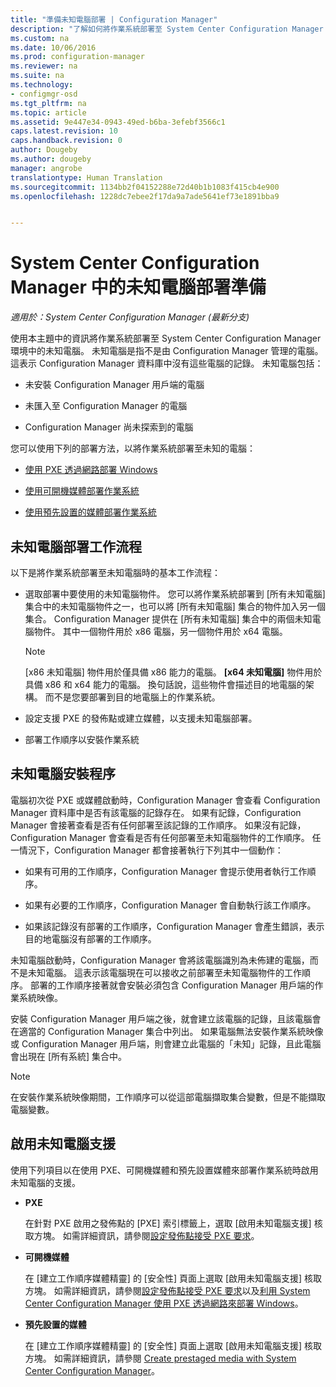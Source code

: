 ```yaml
---
title: "準備未知電腦部署 | Configuration Manager"
description: "了解如何將作業系統部署至 System Center Configuration Manager 環境中不是由 Configuration Manager 管理的電腦。"
ms.custom: na
ms.date: 10/06/2016
ms.prod: configuration-manager
ms.reviewer: na
ms.suite: na
ms.technology:
- configmgr-osd
ms.tgt_pltfrm: na
ms.topic: article
ms.assetid: 9e447e34-0943-49ed-b6ba-3efebf3566c1
caps.latest.revision: 10
caps.handback.revision: 0
author: Dougeby
ms.author: dougeby
manager: angrobe
translationtype: Human Translation
ms.sourcegitcommit: 1134bb2f04152288e72d40b1b1083f415cb4e900
ms.openlocfilehash: 1228dc7ebee2f17da9a7ade5641ef73e1891bba9


---
```

# <a name="prepare-for-unknown-computer-deployments-in-system-center-configuration-manager"></a>System Center Configuration Manager 中的未知電腦部署準備

*適用於：System Center Configuration Manager (最新分支)*

使用本主題中的資訊將作業系統部署至 System Center Configuration Manager 環境中的未知電腦。 未知電腦是指不是由 Configuration Manager 管理的電腦。 這表示 Configuration Manager 資料庫中沒有這些電腦的記錄。 未知電腦包括：  

-   未安裝 Configuration Manager 用戶端的電腦  

-   未匯入至 Configuration Manager 的電腦  

-   Configuration Manager 尚未探索到的電腦  

 您可以使用下列的部署方法，以將作業系統部署至未知的電腦：  

-   [使用 PXE 透過網路部署 Windows](../deploy-use/use-pxe-to-deploy-windows-over-the-network.md)  

-   [使用可開機媒體部署作業系統](../deploy-use/create-bootable-media.md)  

-   [使用預先設置的媒體部署作業系統](../deploy-use/create-prestaged-media.md)  

## <a name="unknown-computer-deployment-workflow"></a>未知電腦部署工作流程  
 以下是將作業系統部署至未知電腦時的基本工作流程：  

-   選取部署中要使用的未知電腦物件。 您可以將作業系統部署到 [所有未知電腦]  集合中的未知電腦物件之一，也可以將 [所有未知電腦]  集合的物件加入另一個集合。 Configuration Manager 提供在 [所有未知電腦] 集合中的兩個未知電腦物件。 其中一個物件用於 x86 電腦，另一個物件用於 x64 電腦。  

    > [!NOTE]  
    >  [x86 未知電腦]  物件用於僅具備 x86 能力的電腦。 **[x64 未知電腦]** 物件用於具備 x86 和 x64 能力的電腦。 換句話說，這些物件會描述目的地電腦的架構。 而不是您要部署到目的地電腦上的作業系統。  

-   設定支援 PXE 的發佈點或建立媒體，以支援未知電腦部署。  

-   部署工作順序以安裝作業系統  

## <a name="unknown-computer-installation-process"></a>未知電腦安裝程序  
 電腦初次從 PXE 或媒體啟動時，Configuration Manager 會查看 Configuration Manager 資料庫中是否有該電腦的記錄存在。 如果有記錄，Configuration Manager 會接著查看是否有任何部署至該記錄的工作順序。 如果沒有記錄，Configuration Manager 會查看是否有任何部署至未知電腦物件的工作順序。 任一情況下，Configuration Manager 都會接著執行下列其中一個動作：  

-   如果有可用的工作順序，Configuration Manager 會提示使用者執行工作順序。  

-   如果有必要的工作順序，Configuration Manager 會自動執行該工作順序。  

-   如果該記錄沒有部署的工作順序，Configuration Manager 會產生錯誤，表示目的地電腦沒有部署的工作順序。  

 未知電腦啟動時，Configuration Manager 會將該電腦識別為未佈建的電腦，而不是未知電腦。 這表示該電腦現在可以接收之前部署至未知電腦物件的工作順序。 部署的工作順序接著就會安裝必須包含 Configuration Manager 用戶端的作業系統映像。  

 安裝 Configuration Manager 用戶端之後，就會建立該電腦的記錄，且該電腦會在適當的 Configuration Manager 集合中列出。 如果電腦無法安裝作業系統映像或 Configuration Manager 用戶端，則會建立此電腦的「未知」記錄，且此電腦會出現在 [所有系統] 集合中。  

> [!NOTE]  
>  在安裝作業系統映像期間，工作順序可以從這部電腦擷取集合變數，但是不能擷取電腦變數。  

##  <a name="a-namebkmkenablingunknowna-enabling-unknown-computer-support"></a><a name="BKMK_EnablingUnknown"></a> 啟用未知電腦支援  
 使用下列項目以在使用 PXE、可開機媒體和預先設置媒體來部署作業系統時啟用未知電腦的支援。  

-   **PXE**  

     在針對 PXE 啟用之發佈點的 [PXE]  索引標籤上，選取 [啟用未知電腦支援]  核取方塊。 如需詳細資訊，請參閱[設定發佈點接受 PXE 要求](prepare-site-system-roles-for-operating-system-deployments.md#BKMK_PXEDistributionPoint)。  

-   **可開機媒體**  

     在 [建立工作順序媒體精靈] 的 [安全性]  頁面上選取 [啟用未知電腦支援]  核取方塊。 如需詳細資訊，請參閱[設定發佈點接受 PXE 要求](prepare-site-system-roles-for-operating-system-deployments.md#BKMK_PXEDistributionPoint)以及[利用 System Center Configuration Manager 使用 PXE 透過網路來部署 Windows](../deploy-use/use-pxe-to-deploy-windows-over-the-network.md)。  

-   **預先設置的媒體**  

     在 [建立工作順序媒體精靈] 的 [安全性]  頁面上選取 [啟用未知電腦支援]  核取方塊。 如需詳細資訊，請參閱 [Create prestaged media with System Center Configuration Manager](../deploy-use/create-prestaged-media.md)。  



<!--HONumber=Nov16_HO1-->


